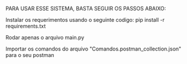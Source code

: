 
PARA USAR ESSE SISTEMA, BASTA SEGUIR OS PASSOS ABAIXO:

Instalar os requerimentos usando o seguinte codigo: pip install -r requirements.txt

Rodar apenas o arquivo main.py

Importar os comandos do arquivo "Comandos.postman_collection.json" para o seu postman
